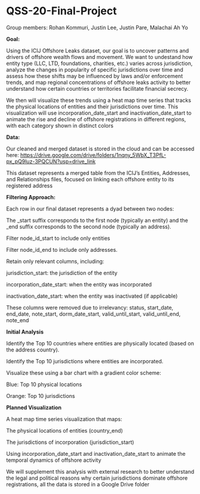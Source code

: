 # QSS-20-Final-Project

Group members: Rohan Kommuri, Justin Lee, Justin Pare, Malachai Ah Yo

**Goal:**

Using the ICIJ Offshore Leaks dataset, our goal is to uncover patterns and drivers of offshore wealth flows and movement. We want to undestand how entity type (LLC, LTD, foundations, charities, etc.) varies across jurisdiction, analyze the changes in popularity of specific jurisdictions over time and assess how these shifts may be influenced by laws and/or enforcement trends, and map regional concentrations of offshore leaks activity to better understand how certain countries or territories facilitate financial secrecy. 

We then will visualize these trends using a heat map time series that tracks the physical locations of entities and their jurisdictions over time. This visualization will use incorporation_date_start and inactivation_date_start to animate the rise and decline of offshore registrations in different regions, with each category shown in distinct colors

**Data:**

Our cleaned and merged dataset is stored in the cloud and can be accessed here: https://drive.google.com/drive/folders/1nqny_5WbX_T3PfL-px_pQ9luz-3PQCUN?usp=drive_link

This dataset represents a merged table from the ICIJ’s Entities, Addresses, and Relationships files, focused on linking each offshore entity to its registered address

**Filtering Approach:**

Each row in our final dataset represents a dyad between two nodes:

The _start suffix corresponds to the first node (typically an entity) and the _end suffix corresponds to the second node (typically an address).

Filter node_id_start to include only entities

Filter node_id_end to include only addresses.

Retain only relevant columns, including:

jurisdiction_start: the jurisdiction of the entity

incorporation_date_start: when the entity was incorporated

inactivation_date_start: when the entity was inactivated (if applicable)

These columns were removed due to irrelevancy: 
status, start_date, end_date, note_start, dorm_date_start, valid_until_start, valid_until_end, note_end

**Initial Analysis**

Identify the Top 10 countries where entities are physically located (based on the address country).

Identify the Top 10 jurisdictions where entities are incorporated.

Visualize these using a bar chart with a gradient color scheme:

Blue: Top 10 physical locations

Orange: Top 10 jurisdictions

**Planned Visualization**

A heat map time series visualization that maps:

The physical locations of entities (country_end)

The jurisdictions of incorporation (jurisdiction_start)

Using incorporation_date_start and inactivation_date_start to animate the temporal dynamics of offshore activity

We will supplement this analysis with external research to better understand the legal and political reasons why certain jurisdictions dominate offshore registrations, all the data is stored in a Google Drive folder 

